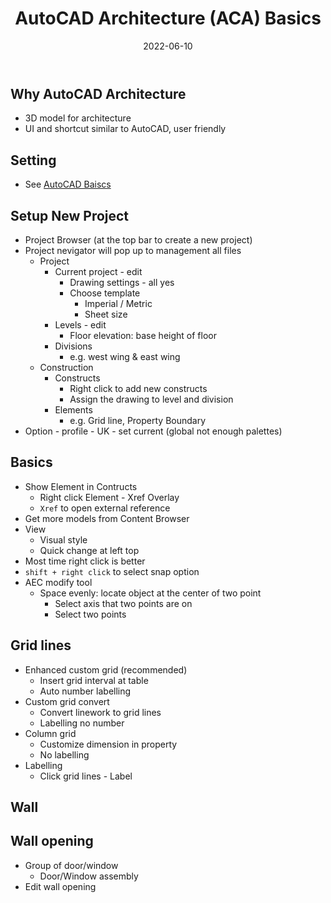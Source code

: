 ﻿---
title: AutoCAD Architecture (ACA) Basics
date: 2022-06-10
update: 2022-06-15
categories: 
- Tools
- 3D
tags: ACA
description: 
---

## Why AutoCAD Architecture

- 3D model for architecture
- UI and shortcut similar to AutoCAD, user friendly

## Setting

- See [AutoCAD Baiscs](https://zoe-gif.github.io/2022/06/20/Tools/2D%20software/AutoCAD%20basics/)

## Setup New Project

- Project Browser (at the top bar to create a new project)
- Project nevigator will pop up to management all files
	- Project
		- Current project - edit
			- Drawing settings - all yes
			- Choose template
				- Imperial / Metric
				- Sheet size
		- Levels - edit
			- Floor elevation: base height of floor
		- Divisions
			- e.g. west wing & east wing
	- Construction
		- Constructs
			- Right click to add new constructs
			- Assign the drawing to level and division
		- Elements
			- e.g. Grid line, Property Boundary
- Option - profile - UK - set current (global not enough palettes)

## Basics

- Show Element in Contructs
	- Right click Element - Xref Overlay
	- `Xref` to open external reference
- Get more models from Content Browser
- View 
	- Visual style
	- Quick change at left top
- Most time right click is better
- `shift + right click` to select snap option
- AEC modify tool
	- Space evenly: locate object at the center of two point
		- Select axis that two points are on
		- Select two points

## Grid lines

- Enhanced custom grid (recommended)
	- Insert grid interval at table
	- Auto number labelling
- Custom grid convert
	- Convert linework to grid lines
	- Labelling no number
- Column grid
	- Customize dimension in property
	- No labelling
- Labelling
	- Click grid lines - Label

## Wall


## Wall opening

- Group of door/window
	- Door/Window assembly
- Edit wall opening
